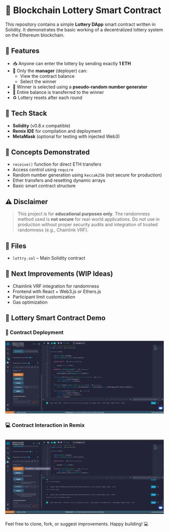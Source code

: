 # 🎲 Blockchain Lottery Smart Contract

This repository contains a simple **Lottery DApp** smart contract written in Solidity. It demonstrates the basic working of a decentralized lottery system on the Ethereum blockchain.

## 🔧 Features

- 📥 Anyone can enter the lottery by sending exactly **1 ETH**
- 🔐 Only the **manager** (deployer) can:
  - View the contract balance
  - Select the winner
- 🎰 Winner is selected using a **pseudo-random number generator**
- 💸 Entire balance is transferred to the winner
- ♻️ Lottery resets after each round

## 🚀 Tech Stack

- **Solidity** (v0.8.x compatible)
- **Remix IDE** for compilation and deployment
- **MetaMask** (optional for testing with injected Web3)

## 🧠 Concepts Demonstrated

- `receive()` function for direct ETH transfers
- Access control using `require`
- Random number generation using `keccak256` (not secure for production)
- Ether transfers and resetting dynamic arrays
- Basic smart contract structure

## ⚠️ Disclaimer

> This project is for **educational purposes only**. The randomness method used is **not secure** for real-world applications. Do not use in production without proper security audits and integration of trusted randomness (e.g., Chainlink VRF).

## 📂 Files

- `lottry.sol` – Main Solidity contract

## 📌 Next Improvements (WIP Ideas)

- Chainlink VRF integration for randomness
- Frontend with React + Web3.js or Ethers.js
- Participant limit customization
- Gas optimization
## 🎯 Lottery Smart Contract Demo

### 🔧 Contract Deployment
![Deployment Screenshot](assets/deployment.png)

### 💻 Contract Interaction in Remix
![Execution Screenshot](assets/contract_run.png)
---

Feel free to clone, fork, or suggest improvements. Happy building! 💻
